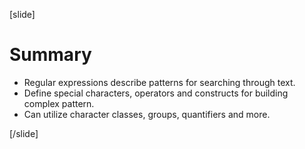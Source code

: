 [slide]

# Summary

- Regular expressions describe patterns for searching through text.
- Define special characters, operators and constructs for building complex pattern.
- Can utilize character classes, groups, quantifiers and more.

[/slide]
